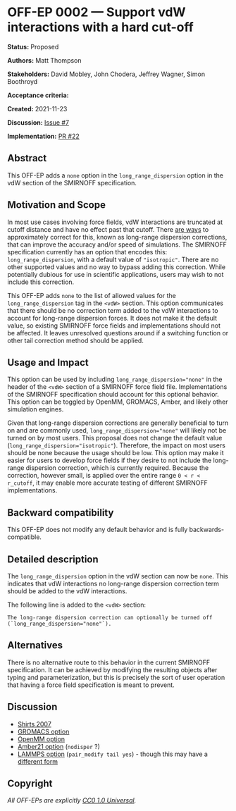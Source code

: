 # OFF-EP 0002 — Support vdW interactions with a hard cut-off

**Status:** Proposed

**Authors:** Matt Thompson

**Stakeholders:** David Mobley, John Chodera, Jeffrey Wagner, Simon Boothroyd

**Acceptance criteria:** <Unanimity>

**Created:** 2021-11-23

**Discussion:** [Issue #7](https://github.com/openforcefield/standards/issues/7)

**Implementation:** [PR #22](https://github.com/openforcefield/standards/pull/22)

## Abstract

This OFF-EP adds a `none` option in the `long_range_dispersion` option in the vdW section of the
SMIRNOFF specification.

## Motivation and Scope

In most use cases involving force fields, vdW interactions are truncated at cutoff distance and have
no effect past that cutoff. There [are ways](https://pubs.acs.org/doi/10.1021/jp980939v) to
approximately correct for this, known as long-range dispersion corrections, that can improve the
accuracy and/or speed of simulations. The SMIRNOFF specification currently has an option that
encodes this: `long_range_dispersion`, with a default value of `"isotropic"`. There are no other
supported values and no way to bypass adding this correction. While potentially dubious for use in
scientific applications, users may wish to not include this correction.

This OFF-EP adds `none` to the list of allowed values for the `long_range_dispersion` tag in the
`<vdW>` section. This option communicates that there should be no correction term added to the vdW interactions
to account for long-range dispersion forces. It does not make it the default value, so existing
SMIRNOFF force fields and implementations should not be affected. It leaves unresolved questions
around if a switching function or other tail correction method should be applied.

## Usage and Impact

This option can be used by including `long_range_dispersion="none"` in the header of the `<vdW>`
section of a SMIRNOFF force field file. Implementations of the SMIRNOFF specification should account
for this optional behavior. This option can be toggled by OpenMM, GROMACS, Amber, and likely other
simulation engines.

Given that long-range dispersion corrections are generally beneficial to turn on and are commonly
used, `long_range_dispersion="none"` will likely not be turned on by most users. This proposal does
not change the default value (`long_range_dispersion="isotropic"`). Therefore, the impact on most
users should be none because the usage should be low. This option may make it easier for users to
develop force fields if they desire to not include the long-range dispersion correction, which is
currently required. Because the correction, however small, is applied over the entire range `0 < r <
r_cutoff`, it may enable more accurate testing of different SMIRNOFF implementations.

## Backward compatibility

This OFF-EP does not modify any default behavior and is fully backwards-compatible.

## Detailed description

The `long_range_dispersion` option in the vdW section can now be `none`. This indicates that vdW
interactions no long-range dispersion correction term should be added to the vdW interactions.

The following line is added to the `<vdW>` section:

```
The long-range dispersion correction can optionally be turned off (`long_range_dispersion="none"`).
```

## Alternatives

There is no alternative route to this behavior in the current SMIRNOFF specification. It can be
achieved by modifying the resulting objects after typing and parameterization, but this is precisely
the sort of user operation that having a force field specification is meant to prevent.

## Discussion

- [Shirts 2007](https://pubs.acs.org/doi/10.1021/jp0735987)
- [GROMACS option](https://manual.gromacs.org/documentation/current/user-guide/mdp-options.html#mdp-DispCorr)
- [OpenMM option](http://docs.openmm.org/latest/userguide/theory/02_standard_forces.html#lennard-jones-interaction)
- [Amber21 option](https://ambermd.org/doc12/Amber21.pdf) (`nodisper` ?)
- [LAMMPS option](https://docs.lammps.org/pair_modify.html) (`pair_modify tail yes`) - though this
  may have a [different form](https://pubs.acs.org/doi/10.1021/jp980939v)

## Copyright

*All OFF-EPs are explicitly [CC0 1.0 Universal](https://creativecommons.org/publicdomain/zero/1.0/).*
